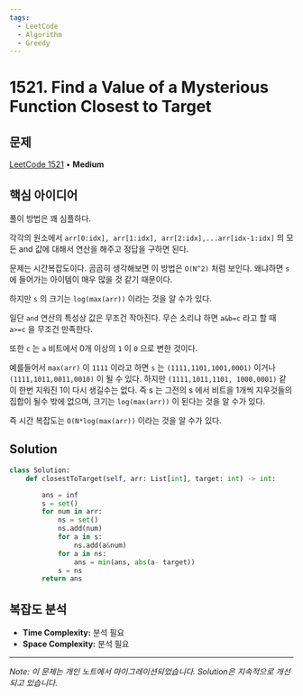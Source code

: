 ```yaml
---
tags:
  - LeetCode
  - Algorithm
  - Greedy
---
```


# 1521. Find a Value of a Mysterious Function Closest to Target

## 문제

[LeetCode 1521](https://leetcode.com/problems/find-a-value-of-a-mysterious-function-closest-to-target/) • **Medium**

## 핵심 아이디어

풀이 방법은 꽤 심플하다.

각각의 원소에서 `arr[0:idx], arr[1:idx], arr[2:idx],...arr[idx-1:idx]` 의 모든 and 값에 대해서 연산을 해주고 정답을 구하면 된다.

문제는 시간복잡도이다. 곰곰히 생각해보면 이 방법은 `O(N^2)` 처럼 보인다. 왜냐하면 `s` 에 들어가는 아이템이 매우 많을 것 같기 때문이다.

하지만 `s` 의 크기는 `log(max(arr))` 이라는 것을 알 수가 있다.

일단 `and` 연산의 특성상 값은 무조건 작아진다. 무슨 소리냐 하면 `a&b=c` 라고 할 때 `a>=c` 을 무조건 만족한다.

또한 `c` 는 `a` 비트에서 0개 이상의 `1` 이 `0` 으로 변한 것이다.

예를들어서 `max(arr)` 이 `1111` 이라고 하면 `s` 는 `(1111,1101,1001,0001)` 이거나 `(1111,1011,0011,0010)` 이 될 수 있다. 하지만 `(1111,1011,1101, 1000,0001)` 같이 한번 지워진 1이 다시 생길수는 없다. 즉 s 는 그전의 s 에서 비트을 1개씩 지우것들의 집합이 될수 밖에 없으며, 크기는 `log(max(arr))` 이 된다는 것을 알 수가 있다.

즉 시간 복잡도는 `O(N*log(max(arr))` 이라는 것을 알 수가 있다.

## Solution

```python
class Solution:
    def closestToTarget(self, arr: List[int], target: int) -> int:

        ans = inf
        s = set()
        for num in arr:
            ns = set()
            ns.add(num)
            for a in s:
                ns.add(a&num)
            for a in ns:
                ans = min(ans, abs(a- target))
            s = ns
        return ans
```

## 복잡도 분석

- **Time Complexity:** 분석 필요
- **Space Complexity:** 분석 필요


---

*Note: 이 문제는 개인 노트에서 마이그레이션되었습니다. Solution은 지속적으로 개선되고 있습니다.*
